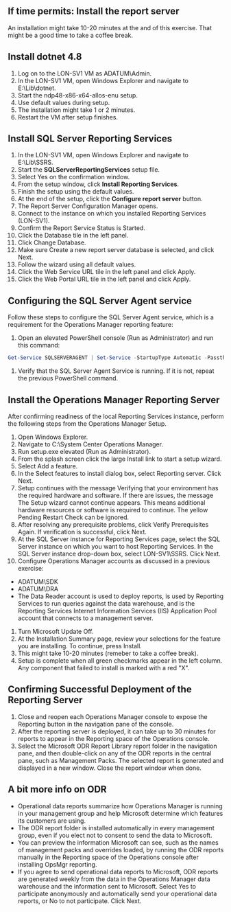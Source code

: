 ## If time permits: Install the report server
An installation might take 10-20 minutes at the and of this exercise. That might be a good time to take a coffee break.

## Install dotnet 4.8
1. Log on to the LON-SV1 VM as ADATUM\Admin.
1. In the LON-SV1 VM, open Windows Explorer and navigate to E:\Lib\dotnet.
1. Start the ndp48-x86-x64-allos-enu setup.
1. Use default values during setup.
1. The installation might take 1 or 2 minutes.
1. Restart the VM after setup finishes.


## Install SQL Server Reporting Services
1. In the LON-SV1 VM, open Windows Explorer and navigate to E:\Lib\SSRS.
1. Start the **SQLServerReportingServices** setup file.
1. Select Yes on the confirmation window.
1. From the setup window, click **Install Reporting Services**.
1. Finish the setup using the default values.
1. At the end of the setup, click the **Configure report server** button.
1. The Report Server Configuration Manager opens.
1. Connect to the instance on which you installed Reporting Services (LON-SV1).
1. Confirm the Report Service Status is Started.
1. Click the Database tile in the left panel.
1. Click Change Database.
1. Make sure Create a new report server database is selected, and click Next.
1. Follow the wizard using all default values.
1. Click the Web Service URL tile in the left panel and click Apply.
1. Click the Web Portal URL tile in the left panel and click Apply.


## Configuring the SQL Server Agent service
Follow these steps to configure the SQL Server Agent service, which is a requirement for the Operations Manager reporting feature:
1. Open an elevated PowerShell console (Run as Administrator) and run this command:
```PowerShell
Get-Service SQLSERVERAGENT | Set-Service -StartupType Automatic -Passthru | Start-Service -Passthru
```
1. Verify that the SQL Server Agent Service is running. If it is not, repeat the previous PowerShell command.


## Install the Operations Manager Reporting Server
After confirming readiness of the local Reporting Services instance, perform the following steps from the Operations Manager Setup.
1. Open Windows Explorer.
1. Navigate to C:\System Center Operations Manager.
1. Run setup.exe elevated (Run as Administrator).
1. From the splash screen click the large Install link to start a setup wizard.
1. Select Add a feature.
1. In the Select features to install dialog box, select Reporting server. Click Next.
1. Setup continues with the message Verifying that your environment has the required hardware and software. If there are issues, the message The Setup wizard cannot continue appears. This means additional hardware resources or software is required to continue. The yellow Pending Restart Check can be ignored.
1. After resolving any prerequisite problems, click Verify Prerequisites Again. If verification is successful, click Next.
1. At the SQL Server instance for Reporting Services page, select the SQL Server instance on which you want to host Reporting Services. In the SQL Server instance drop-down box, select LON-SV1\SSRS. Click Next.
1. Configure Operations Manager accounts as discussed in a previous exercise:
  - ADATUM\SDK
  - ADATUM\DRA
  - The Data Reader account is used to deploy reports, is used by Reporting Services to run queries against the data warehouse, and is the Reporting Services Internet Information Services (IIS) Application Pool account that connects to a management server.
1. Turn Microsoft Update Off.
1. At the Installation Summary page, review your selections for the feature you are installing. To continue, press Install.
1. This might take 10-20 minutes (remeber to take a coffee break).
1. Setup is complete when all green checkmarks appear in the left column. Any component that failed to install is marked with a red "X".


## Confirming Successful Deployment of the Reporting Server
1. Close and reopen each Operations Manager console to expose the Reporting button in the navigation pane of the console.
1. After the reporting server is deployed, it can take up to 30 minutes for reports to appear in the Reporting space of the Operations console.
1. Select the Microsoft ODR Report Library report folder in the navigation pane, and then double-click on any of the ODR reports in the central pane, such as Management Packs. The selected report is generated and displayed in a new window. Close the report window when done.


## A bit more info on ODR
- Operational data reports summarize how Operations Manager is running in your management group and help Microsoft determine which features its customers are using. 
- The ODR report folder is installed automatically in every management group, even if you elect not to consent to send the data to Microsoft.
- You can preview the information Microsoft can see, such as the names of management packs and overrides loaded, by running the ODR reports manually in the Reporting space of the Operations console after installing OpsMgr reporting.
- If you agree to send operational data reports to Microsoft, ODR reports are generated weekly from the data in the Operations Manager data warehouse and the information sent to Microsoft. Select Yes to participate anonymously and automatically send your operational data reports, or No to not participate. Click Next.
